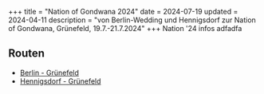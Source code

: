 +++
title = "Nation of Gondwana 2024"
date = 2024-07-19
updated = 2024-04-11
description = "von Berlin-Wedding und Hennigsdorf zur Nation of Gondwana, Grünefeld, 19.7.-21.7.2024"
+++
Nation '24 infos
adfadfa


## Routen
- [Berlin - Grünefeld](/routes/nog/berlin-nog.gpx)
- [Hennigsdorf - Grünefeld](/routes/nog/hennigsdorf-nog.gpx)
